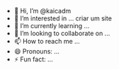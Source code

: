 - 👋 Hi, I’m @kaicadm
- 👀 I’m interested in ... criar um site 
- 🌱 I’m currently learning ...
- 💞️ I’m looking to collaborate on ...
- 📫 How to reach me ...
- 😄 Pronouns: ...
- ⚡ Fun fact: ...

<!---
kaicadm/kaicadm is a ✨ special ✨ repository because its `README.md` (this file) appears on your GitHub profile.
You can click the Preview link to take a look at your changes.
--->
